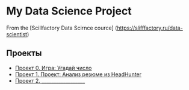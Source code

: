 # My Data Science Project
From the [Scillfactory Data Scirnce cource] (https://slifffactory.ru/data-scientist)

## Проекты

* [Проект 0. Игра: Угадай число](https://github.com/turbask/tirbask_data_science/tree/main/project_0)
* [Проект 1. Проект: Анализ резюме из HeadHunter](https://github.com/turbask/turbask_data_science/tree/main/project_1)
* [Проект 2. __________________](_____)
